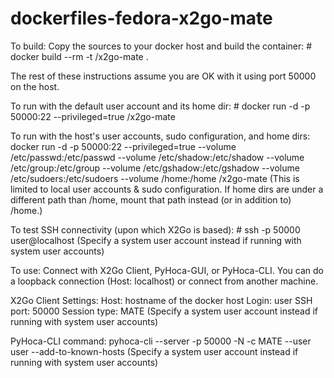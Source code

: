 # dockerfiles-fedora-x2go-mate

To build:
Copy the sources to your docker host and build the container:
	# docker build --rm -t <username>/x2go-mate .

The rest of these instructions assume you are OK with it using port 50000 on the host.

To run with the default user account and its home dir:
	# docker run -d -p 50000:22 --privileged=true <username>/x2go-mate

To run with the host's user accounts, sudo configuration, and home dirs:
	docker run -d -p 50000:22 --privileged=true --volume /etc/passwd:/etc/passwd --volume /etc/shadow:/etc/shadow --volume /etc/group:/etc/group --volume /etc/gshadow:/etc/gshadow --volume /etc/sudoers:/etc/sudoers --volume /home:/home <username>/x2go-mate
(This is limited to local user accounts & sudo configuration. If home dirs are under a different path than /home, mount that path instead (or in addition to) /home.)

To test SSH connectivity (upon which X2Go is based):
	# ssh -p 50000 user@localhost
(Specify a system user account instead if running with system user accounts)

To use:
Connect with X2Go Client, PyHoca-GUI, or PyHoca-CLI.
You can do a loopback connection (Host: localhost) or connect from another machine.

X2Go Client Settings:
	Host: hostname of the docker host
	Login: user
	SSH port: 50000
	Session type: MATE
(Specify a system user account instead if running with system user accounts)

PyHoca-CLI command:
	pyhoca-cli --server <hostname-of-the-docker-host> -p 50000 -N -c MATE --user user --add-to-known-hosts
(Specify a system user account instead if running with system user accounts)
